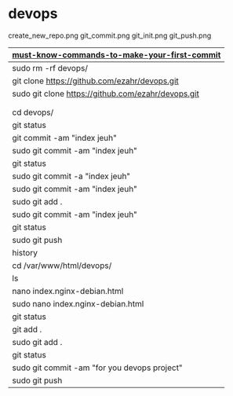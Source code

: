 # devops


create_new_repo.png
git_commit.png
git_init.png
git_push.png




|[must-know-commands-to-make-your-first-commit](https://dev.to/juni/git-and-github---must-know-commands-to-make-your-first-commit-333c)
|--------------------------------------|
|sudo rm -rf devops/                                    |
|git clone https://github.com/ezahr/devops.git|
|sudo git clone https://github.com/ezahr/devops.git|
||cd ..|
||sudo cp index.nginx-debian.html ./devops|
|cd devops/|
|git status|
|git commit -am "index jeuh"|
|sudo git commit -am "index jeuh"|
|git status|
|sudo git commit -a "index jeuh"|
|sudo git commit -am  "index jeuh"|
|sudo git add .|
|sudo git commit -am  "index jeuh"|
|git status|
|sudo git push|
|history|
|cd /var/www/html/devops/|
|ls|
|nano index.nginx-debian.html |
|sudo nano index.nginx-debian.html |
|git status|
|git add .|
|sudo git add .|
|git status|
|sudo git commit -am "for you devops project"|
|sudo git push|h
